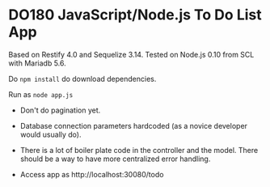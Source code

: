 # DO180 JavaScript/Node.js To Do List App

Based on Restify 4.0 and Sequelize 3.14. Tested on Node.js 0.10 from SCL with Mariadb 5.6.

Do `npm install` do download dependencies.

Run as `node app.js`

* Don't do pagination yet.

* Database connection parameters hardcoded (as a novice developer would usually do).

* There is a lot of boiler plate code in the controller and the model. There should be a way to have more centralized error handling.

* Access app as http://localhost:30080/todo
